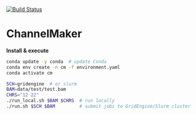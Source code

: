 [![Build Status](https://travis-ci.org/GooglingTheCancerGenome/CNN.svg?branch=dev)](https://travis-ci.org/GooglingTheCancerGenome/CNN)

# ChannelMaker

**Install & execute**

```bash
conda update -y conda  # update Conda
conda env create -n cm -f environment.yaml
conda activate cm

SCH=gridengine  # or slurm
BAM=data/test/test.bam
CHRS="12 22"
./run_local.sh $BAM $CHRS  # run locally
./run.sh $SCH $BAM         # submit jobs to GridEngine/Slurm cluster
```
